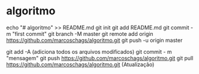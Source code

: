 # algoritmo

echo "# algoritmo" >> README.md
git init
git add README.md
git commit -m "first commit"
git branch -M master
git remote add origin https://github.com/marcoschags/algoritmo.git
git push -u origin master

git add -A (adiciona todos os arquivos modificados)
git commit - m "mensagem" git push https://github.com/marcoschags/algoritmo.git
git pull https://github.com/marcoschags/algoritmo.git (Atualização)

